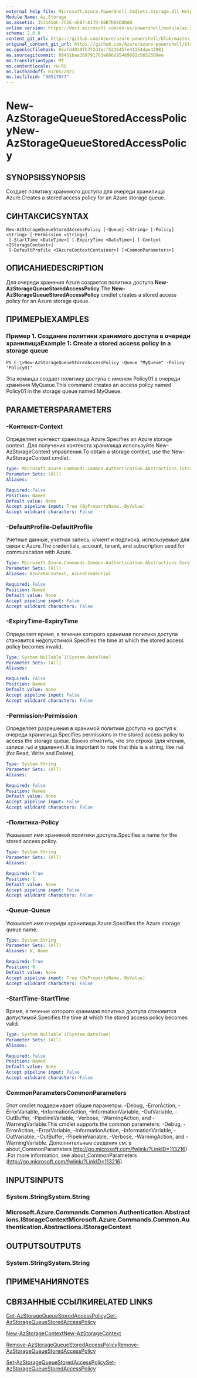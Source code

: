 ```yaml
---
external help file: Microsoft.Azure.PowerShell.Cmdlets.Storage.dll-Help.xml
Module Name: Az.Storage
ms.assetid: 351145AC-7C1E-4EB7-A17D-B8B7D8ED8DAB
online version: https://docs.microsoft.com/en-us/powershell/module/az.storage/new-azstoragequeuestoredaccesspolicy
schema: 2.0.0
content_git_url: https://github.com/Azure/azure-powershell/blob/master/src/Storage/Storage.Management/help/New-AzStorageQueueStoredAccessPolicy.md
original_content_git_url: https://github.com/Azure/azure-powershell/blob/master/src/Storage/Storage.Management/help/New-AzStorageQueueStoredAccessPolicy.md
ms.openlocfilehash: 65afd4039fb772d1ecf522645fe41154dae42981
ms.sourcegitcommit: 68451baa389791703e666d95469602c5652609ee
ms.translationtype: MT
ms.contentlocale: ru-RU
ms.lasthandoff: 01/05/2021
ms.locfileid: "98517077"
---
```

# <span data-ttu-id="6559f-101">New-AzStorageQueueStoredAccessPolicy</span><span class="sxs-lookup"><span data-stu-id="6559f-101">New-AzStorageQueueStoredAccessPolicy</span></span>

## <span data-ttu-id="6559f-102">SYNOPSIS</span><span class="sxs-lookup"><span data-stu-id="6559f-102">SYNOPSIS</span></span>
<span data-ttu-id="6559f-103">Создает политику хранимого доступа для очереди хранилища Azure.</span><span class="sxs-lookup"><span data-stu-id="6559f-103">Creates a stored access policy for an Azure storage queue.</span></span>

## <span data-ttu-id="6559f-104">СИНТАКСИС</span><span class="sxs-lookup"><span data-stu-id="6559f-104">SYNTAX</span></span>

```
New-AzStorageQueueStoredAccessPolicy [-Queue] <String> [-Policy] <String> [-Permission <String>]
 [-StartTime <DateTime>] [-ExpiryTime <DateTime>] [-Context <IStorageContext>]
 [-DefaultProfile <IAzureContextContainer>] [<CommonParameters>]
```

## <span data-ttu-id="6559f-105">ОПИСАНИЕ</span><span class="sxs-lookup"><span data-stu-id="6559f-105">DESCRIPTION</span></span>
<span data-ttu-id="6559f-106">Для очереди хранения Azure создается политика доступа **New-AzStorageQueueStoredAccessPolicy.**</span><span class="sxs-lookup"><span data-stu-id="6559f-106">The **New-AzStorageQueueStoredAccessPolicy** cmdlet creates a stored access policy for an Azure storage queue.</span></span>

## <span data-ttu-id="6559f-107">ПРИМЕРЫ</span><span class="sxs-lookup"><span data-stu-id="6559f-107">EXAMPLES</span></span>

### <span data-ttu-id="6559f-108">Пример 1. Создание политики хранимого доступа в очереди хранилища</span><span class="sxs-lookup"><span data-stu-id="6559f-108">Example 1: Create a stored access policy in a storage queue</span></span>
```
PS C:\>New-AzStorageQueueStoredAccessPolicy -Queue "MyQueue" -Policy "Policy01"
```

<span data-ttu-id="6559f-109">Эта команда создает политику доступа с именем Policy01 в очереди хранения MyQueue.</span><span class="sxs-lookup"><span data-stu-id="6559f-109">This command creates an access policy named Policy01 in the storage queue named MyQueue.</span></span>

## <span data-ttu-id="6559f-110">PARAMETERS</span><span class="sxs-lookup"><span data-stu-id="6559f-110">PARAMETERS</span></span>

### <span data-ttu-id="6559f-111">-Контекст</span><span class="sxs-lookup"><span data-stu-id="6559f-111">-Context</span></span>
<span data-ttu-id="6559f-112">Определяет контекст хранилища Azure.</span><span class="sxs-lookup"><span data-stu-id="6559f-112">Specifies an Azure storage context.</span></span>
<span data-ttu-id="6559f-113">Для получения контекста хранилища используйте New-AzStorageContext управления.</span><span class="sxs-lookup"><span data-stu-id="6559f-113">To obtain a storage context, use the New-AzStorageContext cmdlet.</span></span>

```yaml
Type: Microsoft.Azure.Commands.Common.Authentication.Abstractions.IStorageContext
Parameter Sets: (All)
Aliases:

Required: False
Position: Named
Default value: None
Accept pipeline input: True (ByPropertyName, ByValue)
Accept wildcard characters: False
```

### <span data-ttu-id="6559f-114">-DefaultProfile</span><span class="sxs-lookup"><span data-stu-id="6559f-114">-DefaultProfile</span></span>
<span data-ttu-id="6559f-115">Учетные данные, учетная запись, клиент и подписка, используемые для связи с Azure.</span><span class="sxs-lookup"><span data-stu-id="6559f-115">The credentials, account, tenant, and subscription used for communication with Azure.</span></span>

```yaml
Type: Microsoft.Azure.Commands.Common.Authentication.Abstractions.Core.IAzureContextContainer
Parameter Sets: (All)
Aliases: AzureRmContext, AzureCredential

Required: False
Position: Named
Default value: None
Accept pipeline input: False
Accept wildcard characters: False
```

### <span data-ttu-id="6559f-116">-ExpiryTime</span><span class="sxs-lookup"><span data-stu-id="6559f-116">-ExpiryTime</span></span>
<span data-ttu-id="6559f-117">Определяет время, в течение которого хранимая политика доступа становится недопустимой.</span><span class="sxs-lookup"><span data-stu-id="6559f-117">Specifies the time at which the stored access policy becomes invalid.</span></span>

```yaml
Type: System.Nullable`1[System.DateTime]
Parameter Sets: (All)
Aliases:

Required: False
Position: Named
Default value: None
Accept pipeline input: False
Accept wildcard characters: False
```

### <span data-ttu-id="6559f-118">-Permission</span><span class="sxs-lookup"><span data-stu-id="6559f-118">-Permission</span></span>
<span data-ttu-id="6559f-119">Определяет разрешения в хранимой политике доступа на доступ к очереди хранилища.</span><span class="sxs-lookup"><span data-stu-id="6559f-119">Specifies permissions in the stored access policy to access the storage queue.</span></span>
<span data-ttu-id="6559f-120">Важно отметить, что это строка (для чтения, записи `rwd` и удаления).</span><span class="sxs-lookup"><span data-stu-id="6559f-120">It is important to note that this is a string, like `rwd` (for Read, Write and Delete).</span></span>

```yaml
Type: System.String
Parameter Sets: (All)
Aliases:

Required: False
Position: Named
Default value: None
Accept pipeline input: False
Accept wildcard characters: False
```

### <span data-ttu-id="6559f-121">-Политика</span><span class="sxs-lookup"><span data-stu-id="6559f-121">-Policy</span></span>
<span data-ttu-id="6559f-122">Указывает имя хранимой политики доступа.</span><span class="sxs-lookup"><span data-stu-id="6559f-122">Specifies a name for the stored access policy.</span></span>

```yaml
Type: System.String
Parameter Sets: (All)
Aliases:

Required: True
Position: 1
Default value: None
Accept pipeline input: False
Accept wildcard characters: False
```

### <span data-ttu-id="6559f-123">-Queue</span><span class="sxs-lookup"><span data-stu-id="6559f-123">-Queue</span></span>
<span data-ttu-id="6559f-124">Указывает имя очереди хранилища Azure.</span><span class="sxs-lookup"><span data-stu-id="6559f-124">Specifies the Azure storage queue name.</span></span>

```yaml
Type: System.String
Parameter Sets: (All)
Aliases: N, Name

Required: True
Position: 0
Default value: None
Accept pipeline input: True (ByPropertyName, ByValue)
Accept wildcard characters: False
```

### <span data-ttu-id="6559f-125">-StartTime</span><span class="sxs-lookup"><span data-stu-id="6559f-125">-StartTime</span></span>
<span data-ttu-id="6559f-126">Время, в течение которого хранимая политика доступа становится допустимой.</span><span class="sxs-lookup"><span data-stu-id="6559f-126">Specifies the time at which the stored access policy becomes valid.</span></span>

```yaml
Type: System.Nullable`1[System.DateTime]
Parameter Sets: (All)
Aliases:

Required: False
Position: Named
Default value: None
Accept pipeline input: False
Accept wildcard characters: False
```

### <span data-ttu-id="6559f-127">CommonParameters</span><span class="sxs-lookup"><span data-stu-id="6559f-127">CommonParameters</span></span>
<span data-ttu-id="6559f-128">Этот cmdlet поддерживает общие параметры: -Debug, -ErrorAction, -ErrorVariable, -InformationAction, -InformationVariable, -OutVariable, -OutBuffer, -PipelineVariable, -Verbose, -WarningAction, and -WarningVariable.</span><span class="sxs-lookup"><span data-stu-id="6559f-128">This cmdlet supports the common parameters: -Debug, -ErrorAction, -ErrorVariable, -InformationAction, -InformationVariable, -OutVariable, -OutBuffer, -PipelineVariable, -Verbose, -WarningAction, and -WarningVariable.</span></span> <span data-ttu-id="6559f-129">Дополнительные сведения см. в about_CommonParameters http://go.microsoft.com/fwlink/?LinkID=113216) .</span><span class="sxs-lookup"><span data-stu-id="6559f-129">For more information, see about_CommonParameters (http://go.microsoft.com/fwlink/?LinkID=113216).</span></span>

## <span data-ttu-id="6559f-130">INPUTS</span><span class="sxs-lookup"><span data-stu-id="6559f-130">INPUTS</span></span>

### <span data-ttu-id="6559f-131">System.String</span><span class="sxs-lookup"><span data-stu-id="6559f-131">System.String</span></span>

### <span data-ttu-id="6559f-132">Microsoft.Azure.Commands.Common.Authentication.Abstractions.IStorageContext</span><span class="sxs-lookup"><span data-stu-id="6559f-132">Microsoft.Azure.Commands.Common.Authentication.Abstractions.IStorageContext</span></span>

## <span data-ttu-id="6559f-133">OUTPUTS</span><span class="sxs-lookup"><span data-stu-id="6559f-133">OUTPUTS</span></span>

### <span data-ttu-id="6559f-134">System.String</span><span class="sxs-lookup"><span data-stu-id="6559f-134">System.String</span></span>

## <span data-ttu-id="6559f-135">ПРИМЕЧАНИЯ</span><span class="sxs-lookup"><span data-stu-id="6559f-135">NOTES</span></span>

## <span data-ttu-id="6559f-136">СВЯЗАННЫЕ ССЫЛКИ</span><span class="sxs-lookup"><span data-stu-id="6559f-136">RELATED LINKS</span></span>

[<span data-ttu-id="6559f-137">Get-AzStorageQueueStoredAccessPolicy</span><span class="sxs-lookup"><span data-stu-id="6559f-137">Get-AzStorageQueueStoredAccessPolicy</span></span>](./Get-AzStorageQueueStoredAccessPolicy.md)

[<span data-ttu-id="6559f-138">New-AzStorageContext</span><span class="sxs-lookup"><span data-stu-id="6559f-138">New-AzStorageContext</span></span>](./New-AzStorageContext.md)

[<span data-ttu-id="6559f-139">Remove-AzStorageQueueStoredAccessPolicy</span><span class="sxs-lookup"><span data-stu-id="6559f-139">Remove-AzStorageQueueStoredAccessPolicy</span></span>](./Remove-AzStorageQueueStoredAccessPolicy.md)

[<span data-ttu-id="6559f-140">Set-AzStorageQueueStoredAccessPolicy</span><span class="sxs-lookup"><span data-stu-id="6559f-140">Set-AzStorageQueueStoredAccessPolicy</span></span>](./Set-AzStorageQueueStoredAccessPolicy.md)



